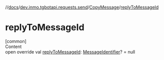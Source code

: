 //[docs](../../../index.md)/[dev.inmo.tgbotapi.requests.send](../index.md)/[CopyMessage](index.md)/[replyToMessageId](reply-to-message-id.md)



# replyToMessageId  
[common]  
Content  
open override val [replyToMessageId](reply-to-message-id.md): [MessageIdentifier](../../dev.inmo.tgbotapi.types/index.md#%5Bdev.inmo.tgbotapi.types%2FMessageIdentifier%2F%2F%2FPointingToDeclaration%2F%5D%2FClasslikes%2F625018081)? = null  



